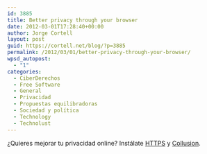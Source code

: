 ```yaml
---
id: 3885
title: Better privacy through your browser
date: 2012-03-01T17:28:40+00:00
author: Jorge Cortell
layout: post
guid: https://cortell.net/blog/?p=3885
permalink: /2012/03/01/better-privacy-through-your-browser/
wpsd_autopost:
  - "1"
categories:
  - CiberDerechos
  - Free Software
  - General
  - Privacidad
  - Propuestas equilibradoras
  - Sociedad y polí­tica
  - Technology
  - Technolust
---
```

¿Quieres mejorar tu privacidad online? Instálate <a title="https://www.eff.org/https-everywhere" href="https://www.eff.org/https-everywhere" target="_blank">HTTPS</a> y <a title="https://www.mozilla.org/en-US/collusion/" href="https://www.mozilla.org/en-US/collusion/" target="_blank">Collusion</a>.